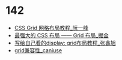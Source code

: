 # 142

* [CSS Grid 网格布局教程\_阮一峰](https://www.ruanyifeng.com/blog/2019/03/grid-layout-tutorial.html)
* [最强大的 CSS 布局 —— Grid 布局\_掘金](https://juejin.cn/post/6854573220306255880)
* [写给自己看的display: grid布局教程\_张鑫旭](https://www.zhangxinxu.com/wordpress/2018/11/display-grid-css-css3/)
* [grid兼容性\_caniuse](https://caniuse.com/?search=display%3Agrid)

